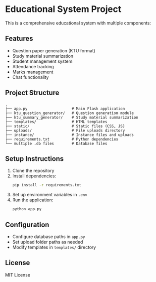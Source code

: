 # Educational System Project

This is a comprehensive educational system with multiple components:

## Features

- Question paper generation (KTU format)
- Study material summarization
- Student management system
- Attendance tracking
- Marks management
- Chat functionality

## Project Structure

```
.
├── app.py                    # Main Flask application
├── ktu_question_generator/   # Question generation module
├── ktu_summary_generator/    # Study material summarization
├── templates/                # HTML templates
├── static/                   # Static files (CSS, JS)
├── uploads/                  # File uploads directory
├── instance/                 # Instance files and uploads
├── requirements.txt          # Python dependencies
└── multiple .db files        # Database files
```

## Setup Instructions

1. Clone the repository
2. Install dependencies:
   ```bash
   pip install -r requirements.txt
   ```
3. Set up environment variables in `.env`
4. Run the application:
   ```bash
   python app.py
   ```

## Configuration

- Configure database paths in `app.py`
- Set upload folder paths as needed
- Modify templates in `templates/` directory

## License

MIT License